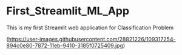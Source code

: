 # First_Streamlit_ML_App
This is my first Streamlit web application for Classification Problem

(https://user-images.githubusercontent.com/28821226/109317254-894c0e80-7872-11eb-9410-3185f0725409.jpg)


